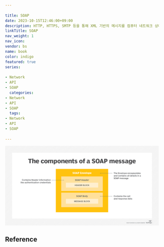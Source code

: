 ```yaml
---

title: SOAP
date: 2023-10-15T12:46:00+09:00
description: HTTP, HTTPS, SMTP 등을 통해 XML 기반의 메시지를 컴퓨터 네트워크 상에서 교환하는 프로토콜
linkTitle: SOAP
nav_weight: 1
nav_icon:
vendor: bs
name: book
color: indigo
featured: true
series:

- Network
- API
- SOAP
  categories:
- Network
- API
- SOAP
  tags:
- Network
- API
- SOAP

---
```


![Components of SOAP message](the_components_of_a_soap_message-f.png#center)

## Reference
